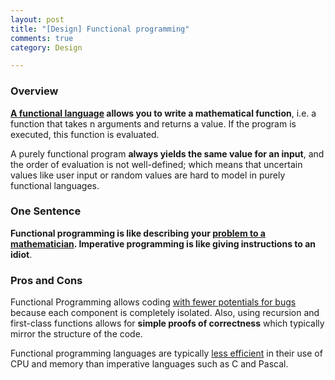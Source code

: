 ```yaml
---
layout: post
title: "[Design] Functional programming"
comments: true
category: Design

---
```


### Overview

__[A functional language](http://stackoverflow.com/a/23290) allows you to write a mathematical function__, i.e. a function that takes n arguments and returns a value. If the program is executed, this function is evaluated. 

A purely functional program __always yields the same value for an input__, and the order of evaluation is not well-defined; which means that uncertain values like user input or random values are hard to model in purely functional languages. 

### One Sentence

__Functional programming is like describing your [problem to a mathematician](http://stackoverflow.com/a/23475). Imperative programming is like giving instructions to an idiot__. 

### Pros and Cons

Functional Programming allows coding [with fewer potentials for bugs](http://stackoverflow.com/a/24294) because each component is completely isolated. Also, using recursion and first-class functions allows for __simple proofs of correctness__ which typically mirror the structure of the code.

Functional programming languages are typically [less efficient](http://en.wikipedia.org/wiki/Functional_programming#Efficiency_issues) in their use of CPU and memory than imperative languages such as C and Pascal.
